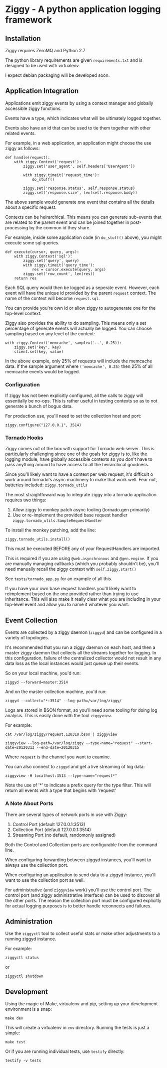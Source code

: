 Ziggy - A python application logging framework
=========================

Installation
----------------

Ziggy requires ZeroMQ and Python 2.7

The python library requirements are given `requirements.txt` and is designed to be used with virtualenv.

I expect debian packaging will be developed soon.

Application Integration
-----------------

Applications emit ziggy events by using a context manager and globally accessible ziggy functions.

Events have a type, which indicates what will be ultimately logged together.

Events also have an id that can be used to tie them together with other related events.

For example, in a web application, an application might choose the use ziggy as follows:


    def handle(request):
        with ziggy.Context('request'):
            ziggy.set('user_agent', self.headers['UserAgent'])

            with ziggy.timeit('request_time'):
                do_stuff()

            ziggy.set('response.status', self.response.status)
            ziggy.set('response.size', len(self.response.body))


The above sample would generate one event that contains all the details about a
specific request.

Contexts can be heirarchical. This means you can generate sub-events that
are related to the parent event and can be joined together in post-processing by the common id they share.

For example, inside some application code (in `do_stuff()` above), you might execute some sql queries.

    def execute(cursor, query, args):
        with ziggy.Context('sql'):
            ziggy.set('query', query)
            with ziggy.timeit('query_time'):
                res = cursor.execute(query, args)
            ziggy.set('row_count', len(res))
        return res

Each SQL query would then be logged as a seperate event. However, each event
will have the unique id provided by the parent `request` context. The name of the context will become `request.sql`.

You can provide you're own id or allow ziggy to autogenerate one for the top-level context.

Ziggy also provides the ability to do sampling. This means only a set
percentage of generate events will actually be logged. You can choose sampling
based on any level of the context:

    with ziggy.Context('memcache', sample=('..', 0.25)):
        ziggy.set('key', key)
        client.set(key, value)

In the above example, only 25% of requests will include the memcache data. If
the sample argument where `('memcache', 0.25)` then 25% of all memcache
events would be logged.

### Configuration

If ziggy has not been explicitly configured, all the calls to ziggy will essentially be no-ops. This is
rather useful in testing contexts so as to not generate a bunch of bogus data.

For production use, you'll need to set the collection host and port:

    ziggy.configure("127.0.0.1", 3514)

### Tornado Hooks

Ziggy comes out of the box with support for Tornado web server. This is
particularly challenging since one of the goals for ziggy is to, like the
logging module, have globally accessible contexts so you don't have to pass
anything around to have access to all the heirarchical goodness.

Since you'll likely want to have a context per web request, it's difficult o
work around tornado's async machinery to make that work well.
Fear not, batteries included: `ziggy.tornado_utils`

The most straightfoward way to integrate ziggy into a tornado application requires two things:

  1. Allow ziggy to monkey patch async tooling (tornado.gen primarily)
  1. Use or re-implement the provided base request handler `ziggy.tornado_utils.SampleRequestHandler`

To install the monkey patching, add the line:

    ziggy.tornado_utils.install()

This must be executed BEFORE any of your RequestHandlers are imported.

This is required if you are using `@web.asynchronous` and `@gen.engine`. If you are
manually managing callbacks (which you probably shouldn't be), you'll need
manually recall the ziggy context with `self.ziggy.start()`

See `tests/tornado_app.py` for an example of all this.

If you have your own base request handlers you'll likely want to reimplement
based on the one provided rather than trying to use inheritance. This will also
make it really clear what you are including in your top-level event and allow
you to name it whatever you want.


Event Collection
-----------------

Events are collected by a ziggy daemon (`ziggyd`) and can be configured in a variety of topologies.

It's recommended that you run a ziggy daemon on each host, and then a master ziggy daemon that collects 
all the streams together for logging. In this configuration, failure of the centralized collector would not
result in any data loss as the local instances would just queue up their events.

So on your local machine, you'd run:

    ziggyd --forward=master:3514

And on the master collection machine, you'd run:

    ziggyd --collect="*:3514" --log-path=/var/log/ziggy/

Logs are stored in BSON format, so you'll need some tooling for doing log
analysis. This is easily done with the tool `ziggyview`.

For example:

    cat /var/log/ziggy/request.120310.bson | ziggyview

    ziggyview --log-path=/var/log/ziggy --type-name="request" --start-date=20120313 --end-date=20120315

Where `request` is the channel you want to examine.

You can also connect to `ziggyd` and get a live streaming of log data:

    ziggyview -H localhost:3513 --type-name="request*"

Note the use of '*' to indicate a prefix query for the type filter. This will
return all events with a type that begins with 'request'

### A Note About Ports

There are several types of network ports in use with Ziggy:

  1. Control Port (default 127.0.0.1:3513)
  1. Collection Port (default 127.0.0.1:3514)
  1. Streaming Port (no default, randomonly assigned)

Both the Control and Collection ports are configurable from the command line.

When configuring forwarding between ziggyd instances, you'll want to always use
the collection port. 

When configuring an application to send data to a ziggyd instance, you'll want
to use the collection port as well.

For administrative (and `ziggyview` work) you'll use the control port. The
control port (and ziggy administrative interface) can be used to discover all
the other ports. The reason the collection port must be configured explicitly
for actual logging purposes is to better handle reconnects and failures.


Administration
---------------
Use the `ziggyctl` tool to collect useful stats or make other adjustments to a running ziggyd instance.

For example:

    ziggyctl status

or

    ziggyctl shutdown


Development
-----------------

Using the magic of Make, virtualenv and pip, setting up your development environment is a snap:

    make dev

This will create a virtualenv in `env` directory. Running the tests is just a simple:

    make test

Or if you are running individual tests, use `testify` directly:

    testify -v tests


